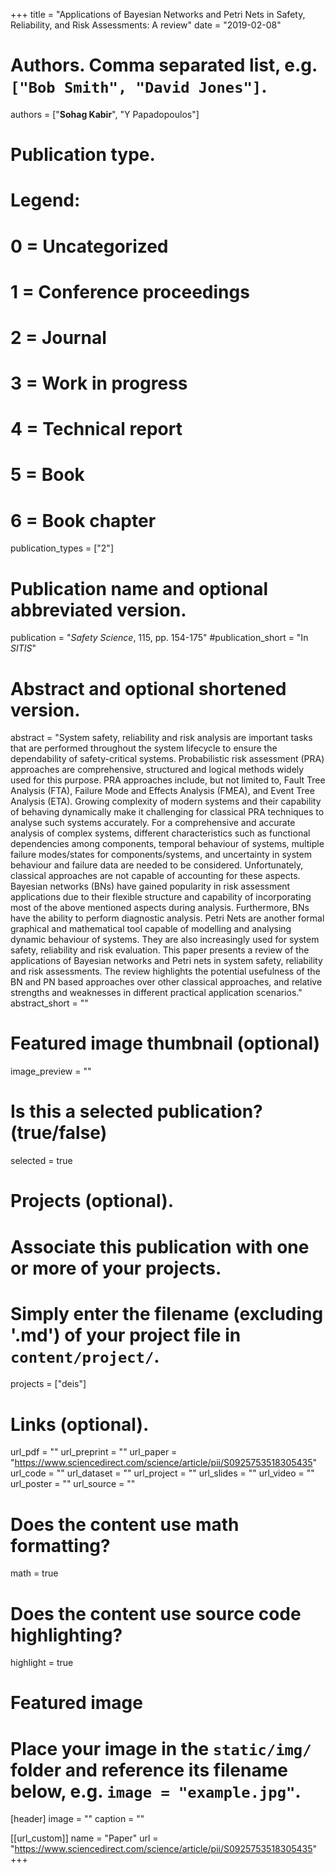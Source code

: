 +++
title = "Applications of Bayesian Networks and Petri Nets in Safety, Reliability, and Risk Assessments: A review"
date = "2019-02-08"

# Authors. Comma separated list, e.g. `["Bob Smith", "David Jones"]`.
authors = ["**Sohag Kabir**", "Y Papadopoulos"]

# Publication type.
# Legend:
# 0 = Uncategorized
# 1 = Conference proceedings
# 2 = Journal
# 3 = Work in progress
# 4 = Technical report
# 5 = Book
# 6 = Book chapter
publication_types = ["2"]

# Publication name and optional abbreviated version.
publication = "*Safety Science*, 115, pp. 154-175"
#publication_short = "In *SITIS*"

# Abstract and optional shortened version.
abstract = "System safety, reliability and risk analysis are important tasks that are performed throughout the system lifecycle to ensure the dependability of safety-critical systems. Probabilistic risk assessment (PRA) approaches are comprehensive, structured and logical methods widely used for this purpose. PRA approaches include, but not limited to, Fault Tree Analysis (FTA), Failure Mode and Effects Analysis (FMEA), and Event Tree Analysis (ETA). Growing complexity of modern systems and their capability of behaving dynamically make it challenging for classical PRA techniques to analyse such systems accurately. For a comprehensive and accurate analysis of complex systems, different characteristics such as functional dependencies among components, temporal behaviour of systems, multiple failure modes/states for components/systems, and uncertainty in system behaviour and failure data are needed to be considered. Unfortunately, classical approaches are not capable of accounting for these aspects. Bayesian networks (BNs) have gained popularity in risk assessment applications due to their flexible structure and capability of incorporating most of the above mentioned aspects during analysis. Furthermore, BNs have the ability to perform diagnostic analysis. Petri Nets are another formal graphical and mathematical tool capable of modelling and analysing dynamic behaviour of systems. They are also increasingly used for system safety, reliability and risk evaluation. This paper presents a review of the applications of Bayesian networks and Petri nets in system safety, reliability and risk assessments. The review highlights the potential usefulness of the BN and PN based approaches over other classical approaches, and relative strengths and weaknesses in different practical application scenarios."
abstract_short = ""

# Featured image thumbnail (optional)
image_preview = ""

# Is this a selected publication? (true/false)
selected = true

# Projects (optional).
#   Associate this publication with one or more of your projects.
#   Simply enter the filename (excluding '.md') of your project file in `content/project/`.
projects = ["deis"]

# Links (optional).
url_pdf = ""
url_preprint = ""
url_paper = "https://www.sciencedirect.com/science/article/pii/S0925753518305435"
url_code = ""
url_dataset = ""
url_project = ""
url_slides = ""
url_video = ""
url_poster = ""
url_source = ""

# Does the content use math formatting?
math = true

# Does the content use source code highlighting?
highlight = true

# Featured image
# Place your image in the `static/img/` folder and reference its filename below, e.g. `image = "example.jpg"`.
[header]
image = ""
caption = ""

[[url_custom]]
    name = "Paper"
    url = "https://www.sciencedirect.com/science/article/pii/S0925753518305435"
+++
